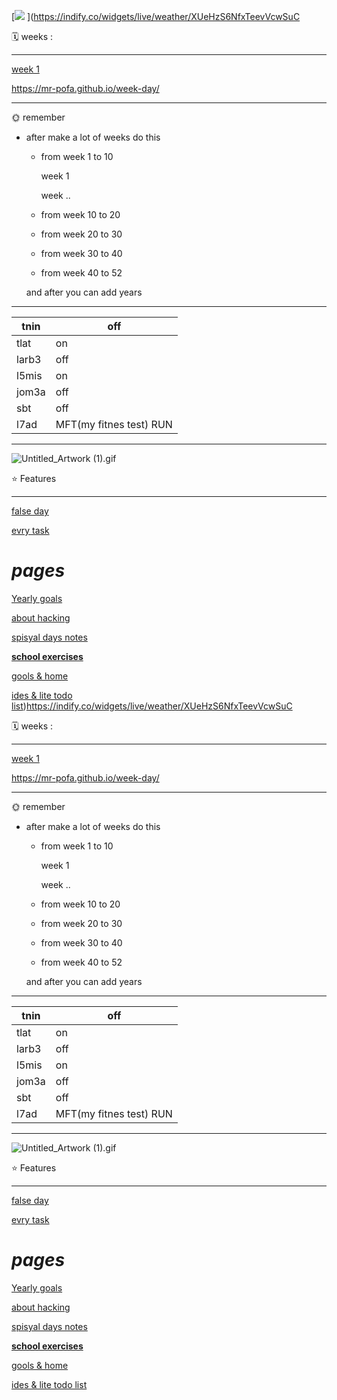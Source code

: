[![](https://komarev.com/ghpvc/?username=mr-pofa)
](https://indify.co/widgets/live/weather/XUeHzS6NfxTeevVcwSuC

<aside>
🗓️ weeks :

---

[week 1](https://www.notion.so/week-1-86d66f6bfe7444e3a626d3a5e0122b29?pvs=21)

</aside>

https://mr-pofa.github.io/week-day/

---

<aside>
🌞 remember

- after make a lot of weeks do this
    - from week 1 to 10
        
        week 1
        
        week ..
        
    - from week 10 to 20
    - from week 20 to 30
    - from week 30 to 40
    - from week 40 to 52
    
    and after you can add years
    

---

</aside>

| tnin | off |
| --- | --- |
| tlat | on |
| larb3 | off |
| l5mis | on |
| jom3a | off |
| sbt | off |
| l7ad | MFT(my fitnes test) RUN |

---

![Untitled_Artwork (1).gif](https://prod-files-secure.s3.us-west-2.amazonaws.com/8f5c1dd0-885b-45a8-b0b2-24e2d1c10596/77d9f935-4b4e-4a5f-8559-6ecff099e50b/Untitled_Artwork_(1).gif)

<aside>
⭐ Features

---

[false day](https://www.notion.so/false-day-899c56ba11474c0a809f7c08c7aaa01c?pvs=21)

[evry task](https://www.notion.so/cdb0acfbc9b8472e905932cccb002176?pvs=21)

</aside>

# *pages*

[Yearly goals](https://www.notion.so/Yearly-goals-72132e12cb314abbb0b66a30f53b6316?pvs=21) 

[about hacking](https://www.notion.so/about-hacking-60bab34530ae4dfd9a0a8c6bab6e72c5?pvs=21) 

[](https://www.notion.so/bba10d22d0d24c5ca2d1788cba8d7c93?pvs=21) 

[spisyal days notes](https://www.notion.so/spisyal-days-notes-57d249acfc294f35815877a82921188c?pvs=21) 

**[school  exercises](https://www.notion.so/school-exercises-66d1090848364b40bbd187e4b56dfd87?pvs=21)** 

[gools & home](https://www.notion.so/gools-home-a7ce7a285941469f8fc343e463ec6007?pvs=21) 

[ides & lite todo list](https://www.notion.so/ides-lite-todo-list-4fc11c7d458947be9815a30d5f21a44c?pvs=21))https://indify.co/widgets/live/weather/XUeHzS6NfxTeevVcwSuC

<aside>
🗓️ weeks :

---

[week 1](https://www.notion.so/week-1-86d66f6bfe7444e3a626d3a5e0122b29?pvs=21)

</aside>

https://mr-pofa.github.io/week-day/

---

<aside>
🌞 remember

- after make a lot of weeks do this
    - from week 1 to 10
        
        week 1
        
        week ..
        
    - from week 10 to 20
    - from week 20 to 30
    - from week 30 to 40
    - from week 40 to 52
    
    and after you can add years
    

---

</aside>

| tnin | off |
| --- | --- |
| tlat | on |
| larb3 | off |
| l5mis | on |
| jom3a | off |
| sbt | off |
| l7ad | MFT(my fitnes test) RUN |

---

![Untitled_Artwork (1).gif](https://prod-files-secure.s3.us-west-2.amazonaws.com/8f5c1dd0-885b-45a8-b0b2-24e2d1c10596/77d9f935-4b4e-4a5f-8559-6ecff099e50b/Untitled_Artwork_(1).gif)

<aside>
⭐ Features

---

[false day](https://www.notion.so/false-day-899c56ba11474c0a809f7c08c7aaa01c?pvs=21)

[evry task](https://www.notion.so/cdb0acfbc9b8472e905932cccb002176?pvs=21)

</aside>

# *pages*

[Yearly goals](https://www.notion.so/Yearly-goals-72132e12cb314abbb0b66a30f53b6316?pvs=21) 

[about hacking](https://www.notion.so/about-hacking-60bab34530ae4dfd9a0a8c6bab6e72c5?pvs=21) 

[](https://www.notion.so/bba10d22d0d24c5ca2d1788cba8d7c93?pvs=21) 

[spisyal days notes](https://www.notion.so/spisyal-days-notes-57d249acfc294f35815877a82921188c?pvs=21) 

**[school  exercises](https://www.notion.so/school-exercises-66d1090848364b40bbd187e4b56dfd87?pvs=21)** 

[gools & home](https://www.notion.so/gools-home-a7ce7a285941469f8fc343e463ec6007?pvs=21) 

[ides & lite todo list](https://www.notion.so/ides-lite-todo-list-4fc11c7d458947be9815a30d5f21a44c?pvs=21)
